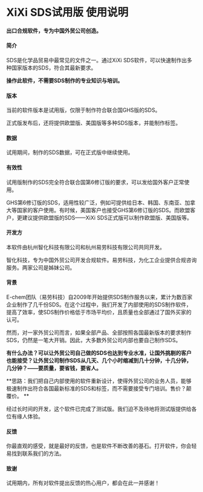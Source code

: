 # XiXi SDS试用版 使用说明

#### 

#### 出口合规软件，专为中国外贸公司创造。

#### 

#### 简介

SDS是化学品贸易中最常见的文件之一。通过XiXi SDS软件，可以快速制作出多种国家版本的SDS，符合其最新要求。

**操作此软件，不需要SDS制作的专业知识与培训。**

#### 版本

当前的软件版本是试用版，仅限于制作符合联合国GHS版的SDS。

正式版发布后，还将提供欧盟版、美国版等多种SDS版本，并能制作标签。

#### 数据

试用期间，制作的SDS数据，可在正式版中继续使用。

#### 有效性

试用版制作的SDS完全符合联合国第6修订版的要求，可以发给国外客户正常使用。

GHS第6修订版的SDS，适用性较广泛，例如可提供给日本、韩国、东南亚、加拿大等国家的客户使用。有时候，美国客户也接受GHS第6修订版的SDS。而欧盟客户，更建议提供欧盟版的SDS——XiXi SDS正式版可以制作欧盟版、美国版等。

#### 开发方

本软件由杭州智化科技有限公司和杭州易劳科技有限公司共同开发。

智化科技，专为中国外贸公司开发合规软件。易劳科技，为化工企业提供合规咨询服务。两家公司是姊妹公司。

#### 背景

E-chem团队（易劳科技）自2009年开始提供SDS制作服务以来，累计为数百家企业制作了几千份SDS。在这个过程中，我们开发了内部使用的SDS制作软件，提高了效率，使SDS制作价格低于市场平均价，且质量也全部通过了国外买家的认可。

然而，对一家外贸公司而言，如果全部产品、全部按照各国最新版本的要求制作SDS，仍然是一笔大开销。因此，大多数外贸公司内部也要自己制作SDS。

**有什么办法？可以让外贸公司自己做的SDS也达到专业水准，让国外挑剔的客户也能接受？让外贸公司制作SDS从几天、几个小时缩减到几十分钟，十几分钟，几分钟？——要质量，要省钱，要省人。**

**思路：我们把自己内部使用的软件重新设计，使得外贸公司的业务人员，能够极速制作出符合各国最新标准的SDS和标签，而不需要接受专门培训。售价？颠覆价。  **

经过长时间的开发，这个软件已完成了测试版。我们迫不及待地将测试版提供给各位有缘人体验。

#### 反馈

你最直观的感受，就是最好的反馈，也是软件不断改善的基石。打开软件，你会轻易找到联系我们的方法。

#### 致谢

试用期内，所有对软件提出反馈的热心用户，都会在此一并感谢！

